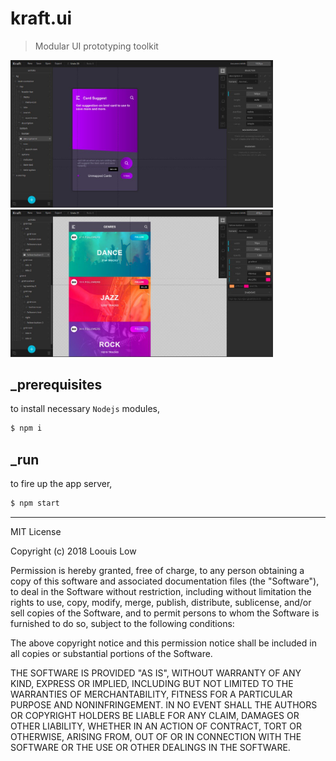 # kraft.ui

> Modular UI prototyping toolkit

<p align="left">
  <img src="Screenshot_1.jpeg" width="420">
  <img src="Screenshot_2.jpeg" width="420">
</p>

## _prerequisites

to install necessary `Nodejs` modules,

```bash
$ npm i
```

## _run

to fire up the app server,

```bash
$ npm start
```

---

MIT License

Copyright (c) 2018 Loouis Low

Permission is hereby granted, free of charge, to any person obtaining a copy
of this software and associated documentation files (the "Software"), to deal
in the Software without restriction, including without limitation the rights
to use, copy, modify, merge, publish, distribute, sublicense, and/or sell
copies of the Software, and to permit persons to whom the Software is
furnished to do so, subject to the following conditions:

The above copyright notice and this permission notice shall be included in all
copies or substantial portions of the Software.

THE SOFTWARE IS PROVIDED "AS IS", WITHOUT WARRANTY OF ANY KIND, EXPRESS OR
IMPLIED, INCLUDING BUT NOT LIMITED TO THE WARRANTIES OF MERCHANTABILITY,
FITNESS FOR A PARTICULAR PURPOSE AND NONINFRINGEMENT. IN NO EVENT SHALL THE
AUTHORS OR COPYRIGHT HOLDERS BE LIABLE FOR ANY CLAIM, DAMAGES OR OTHER
LIABILITY, WHETHER IN AN ACTION OF CONTRACT, TORT OR OTHERWISE, ARISING FROM,
OUT OF OR IN CONNECTION WITH THE SOFTWARE OR THE USE OR OTHER DEALINGS IN THE
SOFTWARE.
